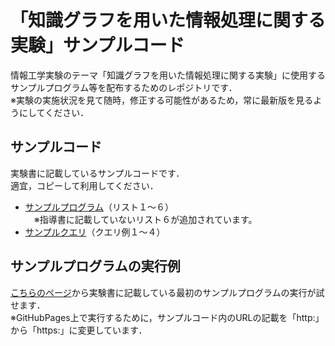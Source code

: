 # 「知識グラフを用いた情報処理に関する実験」サンプルコード
情報工学実験のテーマ「知識グラフを用いた情報処理に関する実験」に使用するサンプルプログラム等を配布するためのレポジトリです．  
※実験の実施状況を見て随時，修正する可能性があるため，常に最新版を見るようにしてください．

## サンプルコード
実験書に記載しているサンプルコードです．  
適宜，コピーして利用してください．
- [サンプルプログラム](SampleCode/List.md)（リスト１～６）  
　※指導書に記載していないリスト６が追加されています。
- [サンプルクエリ](SampleCode/query.md)（クエリ例１～４）

## サンプルプログラムの実行例
[こちらのページ](https://koujikozaki.github.io/KG-Proccesing-Experiment/)から実験書に記載している最初のサンプルプログラムの実行が試せます．  
※GitHubPages上で実行するために，サンプルコード内のURLの記載を「http:」から「https:」に変更しています．
